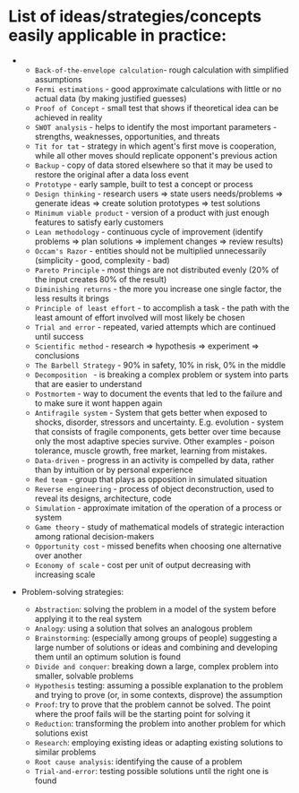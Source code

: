 # List of ideas/strategies/concepts easily applicable in practice:

* 
    * `Back-of-the-envelope calculation`- rough calculation with simplified assumptions
    * `Fermi estimations` - good approximate calculations with little or no actual data (by making justified guesses)
    * `Proof of Concept` - small test that shows if theoretical idea can be achieved in reality
    * `SWOT analysis` - helps to identify the most important parameters - strengths, weaknesses, opportunities, and threats
    * `Tit for tat` -  strategy in which agent's first move is cooperation, while all other moves should replicate opponent's previous action
    * `Backup` - copy of data stored elsewhere so that it may be used to restore the original after a data loss event
    * `Prototype` - early sample, built to test a concept or process
    * `Design thinking` - research users => state users needs/problems => generate ideas => create solution prototypes => test solutions
    * `Minimum viable product` - version of a product with just enough features to satisfy early customers
    * `Lean methodology` - continuous cycle of improvement (identify problems => plan solutions => implement changes => review results)
    * `Occam's Razor` - entities should not be multiplied unnecessarily (simplicity - good, complexity - bad)
    * `Pareto Principle` - most things are not distributed evenly (20% of the input creates 80% of the result)
    * `Diminishing returns` -  the more you increase one single factor, the less results it brings
    * `Principle of least effort` - to accomplish a task - the path with the least amount of effort involved will most likely be chosen
    * `Trial and error` - repeated, varied attempts which are continued until success
    * `Scientific method` - research => hypothesis => experiment => conclusions
    * `The Barbell Strategy` - 90% in safety, 10% in risk, 0% in the middle
    * `Decomposition ` - is breaking a complex problem or system into parts that are easier to understand
    * `Postmortem` - way to document the events that led to the failure and to make sure it wont happen again
    * `Antifragile system` - System that gets better when exposed to shocks, disorder, stressors and uncertainty. 
      	E.g. evolution - system that consists of fragile components, gets better over time because only the most adaptive species survive.
      	Other examples - poison tolerance, muscle growth, free market, learning from mistakes.
    * `Data-driven` - progress in an activity is compelled by data, rather than by intuition or by personal experience
    * `Red team` - group that plays as opposition in simulated situation
    * `Reverse engineering` - process of object deconstruction, used to reveal its designs, architecture, code
    * `Simulation` - approximate imitation of the operation of a process or system
    * `Game theory` - study of mathematical models of strategic interaction among rational decision-makers
    * `Opportunity cost` - missed benefits when choosing one alternative over another
    * `Economy of scale` - cost per unit of output decreasing with increasing scale

* Problem-solving strategies:
    * `Abstraction`: solving the problem in a model of the system before applying it to the real system
    * `Analogy`: using a solution that solves an analogous problem
    * `Brainstorming`: (especially among groups of people) suggesting a large number of solutions or ideas and combining and developing them until an optimum solution is found
    * `Divide and conquer`: breaking down a large, complex problem into smaller, solvable problems
    * `Hypothesis` testing: assuming a possible explanation to the problem and trying to prove (or, in some contexts, disprove) the assumption
    * `Proof`: try to prove that the problem cannot be solved. The point where the proof fails will be the starting point for solving it
    * `Reduction`: transforming the problem into another problem for which solutions exist
    * `Research`: employing existing ideas or adapting existing solutions to similar problems
    * `Root cause analysis`: identifying the cause of a problem
    * `Trial-and-error`: testing possible solutions until the right one is found
